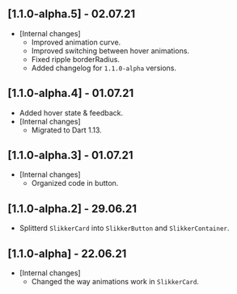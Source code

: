 ## [1.1.0-alpha.5] - 02.07.21
* [Internal changes]
  - Improved animation curve.
  - Improved switching between hover animations.
  - Fixed ripple borderRadius.
  - Added changelog for `1.1.0-alpha` versions.

## [1.1.0-alpha.4] - 01.07.21
* Added hover state & feedback.
* [Internal changes]
  - Migrated to Dart 1.13.

## [1.1.0-alpha.3] - 01.07.21
* [Internal changes]
  - Organized code in button.

## [1.1.0-alpha.2] - 29.06.21
* Splitterd `SlikkerCard` into `SlikkerButton` and `SlikkerContainer`.

## [1.1.0-alpha] - 22.06.21
* [Internal changes]
  - Changed the way animations work in `SlikkerCard`.
